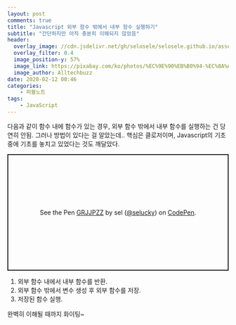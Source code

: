 ```yaml
---
layout: post
comments: true
title: "Javascript 외부 함수 밖에서 내부 함수 실행하기"
subtitle: "간단하지만 아직 충분히 이해되지 않았음"
header:
  overlay_image: //cdn.jsdelivr.net/gh/selosele/selosele.github.io/assets/images/thumb/js_thumb01.jpg
  overlay_filter: 0.4
  image_position-y: 57%
  image_link: https://pixabay.com/ko/photos/%EC%9E%90%EB%B0%94-%EC%8A%A4%ED%81%AC%EB%A6%BD%ED%8A%B8-%ED%94%84%EB%A1%9C%EA%B7%B8%EB%9E%98%EB%A8%B8-%EC%BD%94%EB%93%9C-4523100/
  image_author: Alltechbuzz
date: 2020-02-12 00:46
categories:
    - 퍼블노트
tags:
    - JavaScript
---
```


다음과 같이 함수 내에 함수가 있는 경우, 외부 함수 밖에서 내부 함수를 실행하는 건 당연히 안됨. 그러나 방법이 있다는 걸 알았는데.. 핵심은 클로저이며, Javascript의 기초 중에 기초를 놓치고 있었다는 것도 깨달았다.

<p class="codepen" data-height="265" data-theme-id="default" data-default-tab="html,result" data-user="selucky" data-slug-hash="GRJJPZZ" style="height: 265px; box-sizing: border-box; display: flex; align-items: center; justify-content: center; border: 2px solid; margin: 1em 0; padding: 1em;" data-pen-title="GRJJPZZ">
  <span>See the Pen <a href="https://codepen.io/selucky/pen/GRJJPZZ">
  GRJJPZZ</a> by sel (<a href="https://codepen.io/selucky">@selucky</a>)
  on <a href="https://codepen.io">CodePen</a>.</span>
</p>
<script async src="https://static.codepen.io/assets/embed/ei.js"></script>

1. 외부 함수 내에서 내부 함수를 반환.
2. 외부 함수 밖에서 변수 생성 후 외부 함수를 저장.
3. 저장된 함수 실행.

완벽히 이해될 때까지 화이팅~